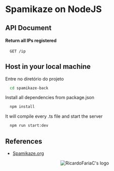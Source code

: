 # Spamikaze on NodeJS

## API Document

#### Return all IPs registered

```http
  GET /ip
```

## Host in your local machine

Entre no diretório do projeto

```zsh
  cd spamikaze-back
```

Install all dependencies from package.json

```zsh
  npm install
```

It will compile every .ts file and start the server

```zsh
  npm run start:dev
```

## References

- [Spamikaze.org](https://spamikaze.org/)

<p align="center">
  <img src="https://avatars.githubusercontent.com/u/81196611?s=400&u=fb28a7276921e1dacf4e41da6026819ae0390fca&v=4" alt="RicardoFariaC's logo">
</p>
